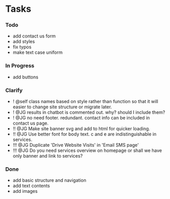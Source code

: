 # Tasks

### Todo

- add contact us form
- add styles
- fix typos
- make text case uniform

### In Progress

- add buttons
### Clarify

- ! @self class names based on style rather than function so that it will easier to change site structure or migrate later.
- ! @JG results in chatbot is commented out. why? should I include them?
- ! @JG no need footer. redundant. contact info can be included in contact us page.
- !! @JG Make site banner svg and add to html for quicker loading.
- !! @JG Use better font for body text. c and e are indistinguishable in services.
- !!! @JG Duplicate 'Drive Website Visits' in 'Email SMS page'
- !!! @JG Do you need services overview on homepage or shall we have only banner and link to services?
### Done

- add basic structure and navigation
- add text contents
- add images
